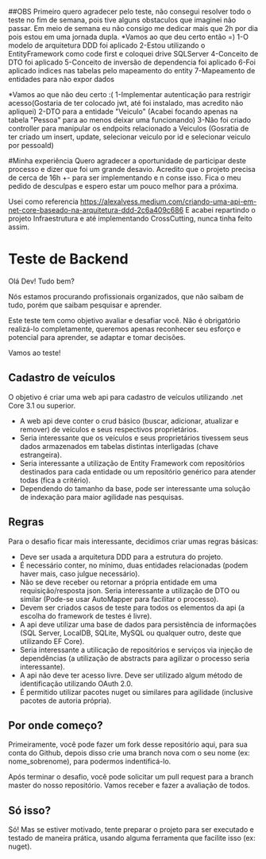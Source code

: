 ##OBS
Primeiro quero agradecer pelo teste, não consegui resolver todo o teste no fim de semana, pois tive alguns obstaculos que imaginei não passar.
Em meio de semana eu não consigo me dedicar mais que 2h por dia pois estou em uma jornada dupla.
*Vamos ao que deu certo então =)
	1-O modelo de arquitetura DDD foi aplicado
	2-Estou utilizando o EntityFramework como code first e coloquei drive SQLServer
	4-Conceito de DTO foi aplicado
	5-Conceito de inversão de dependencia foi aplicado
	6-Foi aplicado indices nas tabelas pelo mapeamento do entity
	7-Mapeamento de entidades para não expor dados

*Vamos ao que não deu certo :(
	1-Implementar autenticação para restrigir acesso(Gostaria de ter colocado jwt, até foi instalado, mas acredito não apliquei)
	2-DTO para a entidade "Veiculo" (Acabei focando apenas na tabela "Pessoa" para ao menos deixar uma funcionando)
	3-Não foi criado controller para manipular os endpoits relacionado a Veiculos (Gosratia de ter criado um insert, update, selecionar veiculo por id e selecionar veiculo por pessoaId)
	
#Minha experiência
Quero agradecer a oportunidade de participar deste processo e dizer que foi um grande desavio.
Acredito que o projeto precisa de cerca de 16h +- para ser implementando e n conse isso.
Fica o meu pedido de desculpas e espero estar um pouco melhor para a próxima.

Usei como referencia https://alexalvess.medium.com/criando-uma-api-em-net-core-baseado-na-arquitetura-ddd-2c6a409c686
E acabei repartindo o projeto Infraestrutura e até implementando CrossCutting, nunca tinha feito assim.

# Teste de Backend

Olá Dev!  Tudo bem?

Nós estamos procurando profissionais organizados, que não saibam de tudo, porém que saibam pesquisar e aprender.

Este teste tem como objetivo avaliar e desafiar você. Não é obrigatório realizá-lo completamente, queremos apenas reconhecer seu esforço e potencial para aprender, se adaptar e tomar decisões.

Vamos ao teste!

## Cadastro de veículos

O objetivo é criar uma web api para cadastro de veículos utilizando .net Core 3.1 ou superior.
- A web api deve conter o crud básico (buscar, adicionar, atualizar e remover) de veículos e seus respectivos proprietários.
- Seria interessante que os veículos e seus proprietários tivessem seus dados armazenados em tabelas distintas interligadas (chave estrangeira).
- Seria interessante a utilização de Entity Framework com repositórios destinados para cada entidade ou um repositório genérico para atender todas (fica a critério).
- Dependendo do tamanho da base, pode ser interessante uma solução de indexação para maior agilidade nas pesquisas.

## Regras

Para o desafio ficar mais interessante, decidimos criar umas regras básicas:
- Deve ser usada a arquitetura DDD para a estrutura do projeto.
- É necessário conter, no mínimo, duas entidades relacionadas (podem haver mais, caso julgue necessário).
- Não se deve receber ou retornar a própria entidade em uma requisição/resposta json. Seria interessante a utilização de DTO ou similar (Pode-se usar AutoMapper para facilitar o processo).
- Devem ser criados casos de teste para todos os elementos da api (a escolha do framework de testes é livre).
- A api deve utilizar uma base de dados para persistência de informações (SQL Server, LocalDB, SQLite, MySQL ou qualquer outro, deste que utilizando EF Core).
- Seria interessante a utilicação de repositórios e serviços via injeção de dependências (a utilização de abstracts para agilizar o processo seria interessante).
- A api não deve ter acesso livre. Deve ser utilizado algum método de identificação utilizando OAuth 2.0.
- É permitido utilizar pacotes nuget ou similares para agilidade (inclusive pacotes de autoria própria).

## Por onde começo?

Primeiramente, você pode fazer um fork desse repositório aqui, para sua conta do Github, depois disso crie uma branch nova com o seu nome (ex: nome_sobrenome), para podermos indentificá-lo.

Após terminar o desafio, você pode solicitar um pull request para a branch master do nosso repositório. Vamos receber e fazer a avaliação de todos.

## Só isso?

Só! Mas se estiver motivado, tente preparar o projeto para ser executado e testado de maneira prática, usando alguma ferramenta que facilite isso (ex: nuget).
